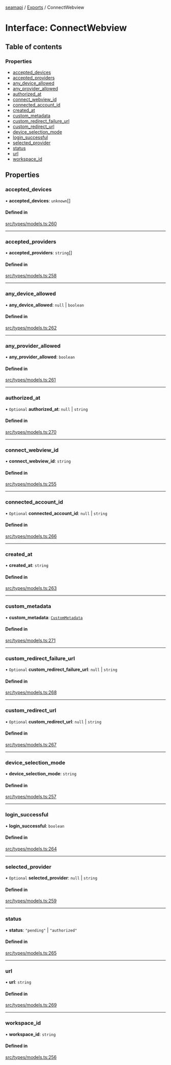 [seamapi](../README.md) / [Exports](../modules.md) / ConnectWebview

# Interface: ConnectWebview

## Table of contents

### Properties

- [accepted\_devices](ConnectWebview.md#accepted_devices)
- [accepted\_providers](ConnectWebview.md#accepted_providers)
- [any\_device\_allowed](ConnectWebview.md#any_device_allowed)
- [any\_provider\_allowed](ConnectWebview.md#any_provider_allowed)
- [authorized\_at](ConnectWebview.md#authorized_at)
- [connect\_webview\_id](ConnectWebview.md#connect_webview_id)
- [connected\_account\_id](ConnectWebview.md#connected_account_id)
- [created\_at](ConnectWebview.md#created_at)
- [custom\_metadata](ConnectWebview.md#custom_metadata)
- [custom\_redirect\_failure\_url](ConnectWebview.md#custom_redirect_failure_url)
- [custom\_redirect\_url](ConnectWebview.md#custom_redirect_url)
- [device\_selection\_mode](ConnectWebview.md#device_selection_mode)
- [login\_successful](ConnectWebview.md#login_successful)
- [selected\_provider](ConnectWebview.md#selected_provider)
- [status](ConnectWebview.md#status)
- [url](ConnectWebview.md#url)
- [workspace\_id](ConnectWebview.md#workspace_id)

## Properties

### accepted\_devices

• **accepted\_devices**: `unknown`[]

#### Defined in

[src/types/models.ts:260](https://github.com/seamapi/javascript/blob/main/src/types/models.ts#L260)

___

### accepted\_providers

• **accepted\_providers**: `string`[]

#### Defined in

[src/types/models.ts:258](https://github.com/seamapi/javascript/blob/main/src/types/models.ts#L258)

___

### any\_device\_allowed

• **any\_device\_allowed**: ``null`` \| `boolean`

#### Defined in

[src/types/models.ts:262](https://github.com/seamapi/javascript/blob/main/src/types/models.ts#L262)

___

### any\_provider\_allowed

• **any\_provider\_allowed**: `boolean`

#### Defined in

[src/types/models.ts:261](https://github.com/seamapi/javascript/blob/main/src/types/models.ts#L261)

___

### authorized\_at

• `Optional` **authorized\_at**: ``null`` \| `string`

#### Defined in

[src/types/models.ts:270](https://github.com/seamapi/javascript/blob/main/src/types/models.ts#L270)

___

### connect\_webview\_id

• **connect\_webview\_id**: `string`

#### Defined in

[src/types/models.ts:255](https://github.com/seamapi/javascript/blob/main/src/types/models.ts#L255)

___

### connected\_account\_id

• `Optional` **connected\_account\_id**: ``null`` \| `string`

#### Defined in

[src/types/models.ts:266](https://github.com/seamapi/javascript/blob/main/src/types/models.ts#L266)

___

### created\_at

• **created\_at**: `string`

#### Defined in

[src/types/models.ts:263](https://github.com/seamapi/javascript/blob/main/src/types/models.ts#L263)

___

### custom\_metadata

• **custom\_metadata**: [`CustomMetadata`](../modules.md#custommetadata)

#### Defined in

[src/types/models.ts:271](https://github.com/seamapi/javascript/blob/main/src/types/models.ts#L271)

___

### custom\_redirect\_failure\_url

• `Optional` **custom\_redirect\_failure\_url**: ``null`` \| `string`

#### Defined in

[src/types/models.ts:268](https://github.com/seamapi/javascript/blob/main/src/types/models.ts#L268)

___

### custom\_redirect\_url

• `Optional` **custom\_redirect\_url**: ``null`` \| `string`

#### Defined in

[src/types/models.ts:267](https://github.com/seamapi/javascript/blob/main/src/types/models.ts#L267)

___

### device\_selection\_mode

• **device\_selection\_mode**: `string`

#### Defined in

[src/types/models.ts:257](https://github.com/seamapi/javascript/blob/main/src/types/models.ts#L257)

___

### login\_successful

• **login\_successful**: `boolean`

#### Defined in

[src/types/models.ts:264](https://github.com/seamapi/javascript/blob/main/src/types/models.ts#L264)

___

### selected\_provider

• `Optional` **selected\_provider**: ``null`` \| `string`

#### Defined in

[src/types/models.ts:259](https://github.com/seamapi/javascript/blob/main/src/types/models.ts#L259)

___

### status

• **status**: ``"pending"`` \| ``"authorized"``

#### Defined in

[src/types/models.ts:265](https://github.com/seamapi/javascript/blob/main/src/types/models.ts#L265)

___

### url

• **url**: `string`

#### Defined in

[src/types/models.ts:269](https://github.com/seamapi/javascript/blob/main/src/types/models.ts#L269)

___

### workspace\_id

• **workspace\_id**: `string`

#### Defined in

[src/types/models.ts:256](https://github.com/seamapi/javascript/blob/main/src/types/models.ts#L256)
